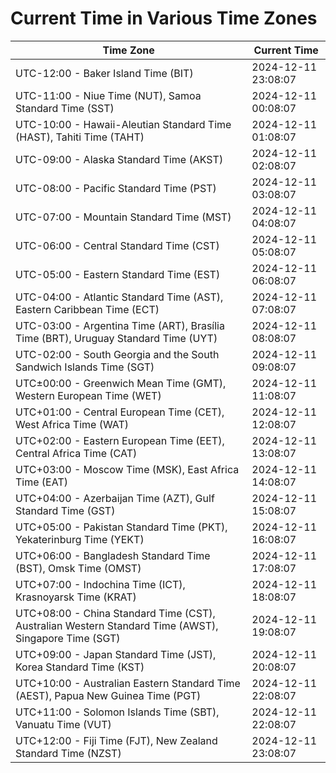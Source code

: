 # Current Time in Various Time Zones

| Time Zone | Current Time |
|-----------|--------------|
| UTC-12:00 - Baker Island Time (BIT) | 2024-12-11 23:08:07 |
| UTC-11:00 - Niue Time (NUT), Samoa Standard Time (SST) | 2024-12-11 00:08:07 |
| UTC-10:00 - Hawaii-Aleutian Standard Time (HAST), Tahiti Time (TAHT) | 2024-12-11 01:08:07 |
| UTC-09:00 - Alaska Standard Time (AKST) | 2024-12-11 02:08:07 |
| UTC-08:00 - Pacific Standard Time (PST) | 2024-12-11 03:08:07 |
| UTC-07:00 - Mountain Standard Time (MST) | 2024-12-11 04:08:07 |
| UTC-06:00 - Central Standard Time (CST) | 2024-12-11 05:08:07 |
| UTC-05:00 - Eastern Standard Time (EST) | 2024-12-11 06:08:07 |
| UTC-04:00 - Atlantic Standard Time (AST), Eastern Caribbean Time (ECT) | 2024-12-11 07:08:07 |
| UTC-03:00 - Argentina Time (ART), Brasília Time (BRT), Uruguay Standard Time (UYT) | 2024-12-11 08:08:07 |
| UTC-02:00 - South Georgia and the South Sandwich Islands Time (SGT) | 2024-12-11 09:08:07 |
| UTC±00:00 - Greenwich Mean Time (GMT), Western European Time (WET) | 2024-12-11 11:08:07 |
| UTC+01:00 - Central European Time (CET), West Africa Time (WAT) | 2024-12-11 12:08:07 |
| UTC+02:00 - Eastern European Time (EET), Central Africa Time (CAT) | 2024-12-11 13:08:07 |
| UTC+03:00 - Moscow Time (MSK), East Africa Time (EAT) | 2024-12-11 14:08:07 |
| UTC+04:00 - Azerbaijan Time (AZT), Gulf Standard Time (GST) | 2024-12-11 15:08:07 |
| UTC+05:00 - Pakistan Standard Time (PKT), Yekaterinburg Time (YEKT) | 2024-12-11 16:08:07 |
| UTC+06:00 - Bangladesh Standard Time (BST), Omsk Time (OMST) | 2024-12-11 17:08:07 |
| UTC+07:00 - Indochina Time (ICT), Krasnoyarsk Time (KRAT) | 2024-12-11 18:08:07 |
| UTC+08:00 - China Standard Time (CST), Australian Western Standard Time (AWST), Singapore Time (SGT) | 2024-12-11 19:08:07 |
| UTC+09:00 - Japan Standard Time (JST), Korea Standard Time (KST) | 2024-12-11 20:08:07 |
| UTC+10:00 - Australian Eastern Standard Time (AEST), Papua New Guinea Time (PGT) | 2024-12-11 22:08:07 |
| UTC+11:00 - Solomon Islands Time (SBT), Vanuatu Time (VUT) | 2024-12-11 22:08:07 |
| UTC+12:00 - Fiji Time (FJT), New Zealand Standard Time (NZST) | 2024-12-11 23:08:07 |
